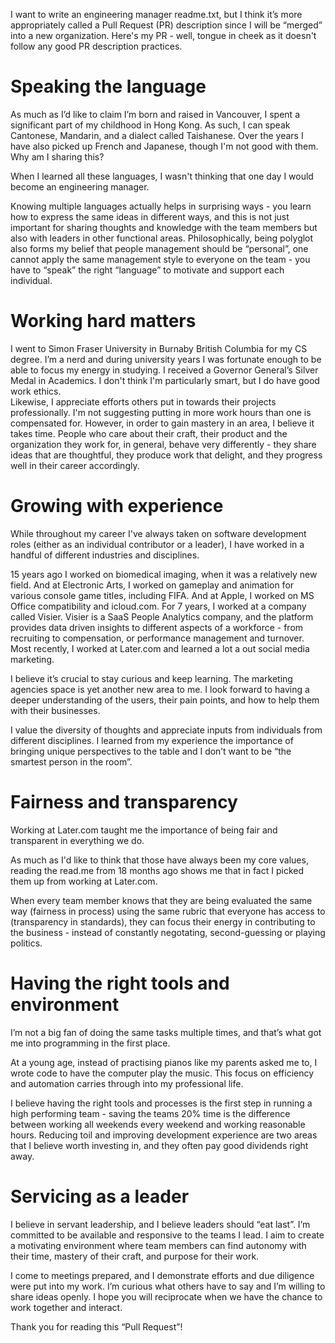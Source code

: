 I want to write an engineering manager readme.txt, but I think it’s more appropriately called a Pull Request (PR) description since I will be “merged” into a new organization. 
Here's my PR - well, tongue in cheek as it doesn't follow any good PR description practices.

# Speaking the language
As much as I’d like to claim I’m born and raised in Vancouver, I spent a significant part of my childhood in Hong Kong.  As such, I can speak Cantonese, Mandarin, and a dialect called Taishanese.  Over the years I have also picked up French and Japanese, though I'm not good with them.  Why am I sharing this? 

When I learned all these languages, I wasn't thinking that one day I would become an engineering manager. 

Knowing multiple languages actually helps in surprising ways - you learn how to express the same ideas in different ways, and this is not just important for sharing thoughts and knowledge with the team members but also with leaders in other functional areas.  Philosophically, being polyglot also forms my belief that people management should be “personal”, one cannot apply the same management style to everyone on the team - you have to “speak” the right “language” to motivate and support each individual.

# Working hard matters
I went to Simon Fraser University in Burnaby British Columbia for my CS degree.  I’m a nerd and during university years I was fortunate enough to be able to focus my energy in studying.  I received a Governor General’s Silver Medal in Academics.  I don't think I'm particularly smart, but I do have good work ethics.  
Likewise, I appreciate efforts others put in towards their projects professionally.  I'm not suggesting putting in more work hours than one is compensated for.  However, in order to gain mastery in an area, I believe it takes time.  People who care about their craft, their product and the organization they work for, in general, behave very differently - they share ideas that are thoughtful, they produce work that delight, and they progress well in their career accordingly.

# Growing with experience 
While throughout my career I've always taken on software development roles (either as an individual contributor or a leader), I have worked in a handful of different industries and disciplines.  

15 years ago I worked on biomedical imaging, when it was a relatively new field.  And at Electronic Arts, I worked on gameplay and animation for various console game titles, including FIFA.  And at Apple, I worked on MS Office compatibility and icloud.com.  For 7 years, I worked at a company called Visier.  Visier is a SaaS People Analytics company, and the platform provides data driven insights to different aspects of a workforce - from recruiting to compensation, or performance management and turnover.  Most recently, I worked at Later.com and learned a lot a out social media marketing.

I believe it’s crucial to stay curious and keep learning.  The marketing agencies space is yet another new area to me.  I look forward to having a deeper understanding of the users, their pain points, and how to help them with their businesses.

I value the diversity of thoughts and appreciate inputs from individuals from different disciplines.  I learned from my experience the importance of bringing unique perspectives to the table and I don’t want to be “the smartest person in the room”. 

# Fairness and transparency
Working at Later.com taught me the importance of being fair and transparent in everything we do.  

As much as I'd like to think that those have always been my core values, reading the read.me from 18 months ago shows me that in fact
 I picked them up from working at Later.com.  

When every team member knows that they are being evaluated the same way (fairness in process) using the same rubric that everyone has access to (transparency in standards), they can focus their energy in contributing to the business - instead of constantly 
negotating, second-guessing or playing politics.

# Having the right tools and environment
I’m not a big fan of doing the same tasks multiple times, and that’s what got me into programming in the first place.  

At a young age, instead of practising pianos like my parents asked me to, I wrote code to have the computer play the music.  This focus on efficiency and automation carries through into my professional life.  

I believe having the right tools and processes is the first step in running a high performing team - saving the teams 20% time is the difference between working all weekends every weekend and working reasonable hours.  Reducing toil and improving development experience are two areas that I believe worth investing in, and they often pay good dividends right away.

# Servicing as a leader
I believe in servant leadership, and I believe leaders should “eat last”.  I’m committed to be available and responsive to the teams I lead.  I aim to create a motivating environment where team members can find autonomy with their time, mastery of their craft, and purpose for their work. 

I come to meetings prepared, and I demonstrate efforts and due diligence were put into my work.  I’m curious what others have to say and I’m willing to share ideas openly.  I hope you will reciprocate when we have the chance to work together and interact.

Thank you for reading this “Pull Request”!